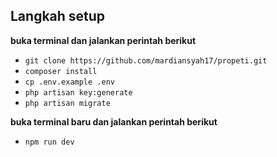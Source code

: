 
## Langkah setup

**buka terminal dan jalankan perintah berikut**
 - `git clone https://github.com/mardiansyah17/propeti.git`
 - `composer install`
 - `cp .env.example .env`
 - `php artisan key:generate`
 - `php artisan migrate`
   
 **buka terminal baru dan jalankan perintah berikut**
 
 - `npm run dev`

